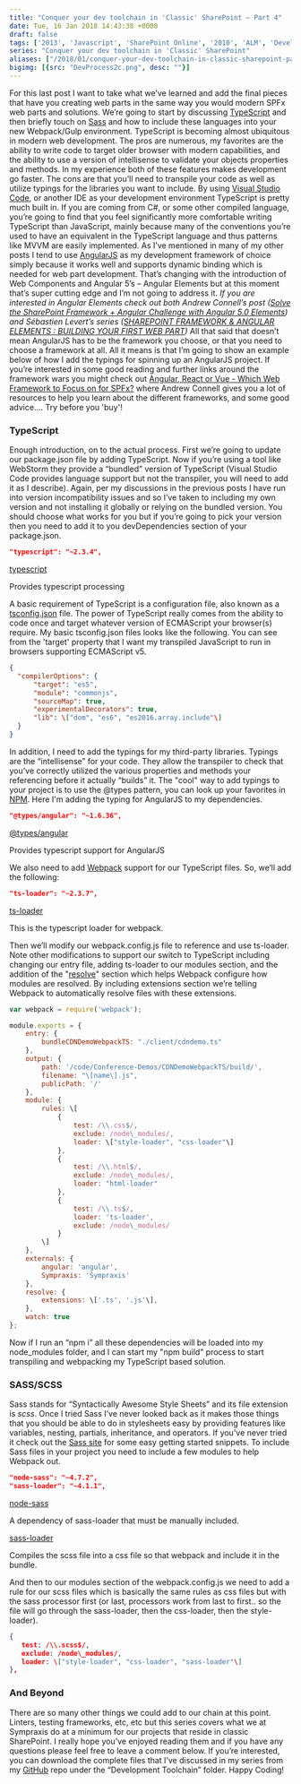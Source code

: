 ```yaml
---
title: "Conquer your dev toolchain in 'Classic' SharePoint – Part 4"
date: Tue, 16 Jan 2018 14:43:38 +0000
draft: false
tags: ['2013', 'Javascript', 'SharePoint Online', '2010', 'ALM', 'Development', '2016', 'SharePoint Version', 'Language', 'TypeScript', '2007']
series: "Conquer your dev toolchain in 'Classic' SharePoint"
aliases: ["/2018/01/conquer-your-dev-toolchain-in-classic-sharepoint-part-4"]
bigimg: [{src: "DevProcess2c.png", desc: ""}]
---
```


For this last post I want to take what we’ve learned and add the final pieces that have you creating web parts in the same way you would modern SPFx web parts and solutions. We’re going to start by discussing [TypeScript](http://www.typescriptlang.org/) and then briefly touch on [Sass](http://sass-lang.com/) and how to include these languages into your new Webpack/Gulp environment. TypeScript is becoming almost ubiquitous in modern web development. The pros are numerous, my favorites are the ability to write code to target older browser with modern capabilities, and the ability to use a version of intellisense to validate your objects properties and methods. In my experience both of these features makes development go faster. The cons are that you’ll need to transpile your code as well as utilize typings for the libraries you want to include. By using [Visual Studio Code](https://code.visualstudio.com/), or another IDE as your development environment TypeScript is pretty much built in. If you are coming from C#, or some other compiled language, you’re going to find that you feel significantly more comfortable writing TypeScript than JavaScript, mainly because many of the conventions you’re used to have an equivalent in the TypeScript language and thus patterns like MVVM are easily implemented. As I’ve mentioned in many of my other posts I tend to use [AngularJS](https://angularjs.org/) as my development framework of choice simply because it works well and supports dynamic binding which is needed for web part development. That’s changing with the introduction of Web Components and Angular 5’s – Angular Elements but at this moment that’s super cutting edge and I’m not going to address it. _If you are interested in Angular Elements check out both Andrew Connell’s post ([Solve the SharePoint Framework + Angular Challenge with Angular 5.0 Elements](http://www.andrewconnell.com/blog/solve-the-sharepoint-framework-angular-challenge-with-angular-5-0-elements)) and Sébastien Levert’s series ([SHAREPOINT FRAMEWORK & ANGULAR ELEMENTS : BUILDING YOUR FIRST WEB PART](http://www.sebastienlevert.com/2017/12/02/sharepoint-framework-angular-elements-building-your-first-web-part/))_ All that said that doesn’t mean AngularJS has to be the framework you choose, or that you need to choose a framework at all. All it means is that I’m going to show an example below of how I add the typings for spinning up an AngularJS project. If you’re interested in some good reading and further links around the framework wars you might check out [Angular, React or Vue - Which Web Framework to Focus on for SPFx?](http://www.andrewconnell.com/blog/angular-react-or-vue-which-web-framework-to-focus-on-for-spfx) where Andrew Connell gives you a lot of resources to help you learn about the different frameworks, and some good advice…. Try before you 'buy'!

### TypeScript

Enough introduction, on to the actual process. First we’re going to update our package.json file by adding TypeScript. Now if you’re using a tool like WebStorm they provide a “bundled” version of TypeScript (Visual Studio Code provides language support but not the transpiler, you will need to add it as I describe). Again, per my discussions in the previous posts I have run into version incompatibility issues and so I’ve taken to including my own version and not installing it globally or relying on the bundled version. You should choose what works for you but if you’re going to pick your version then you need to add it to you devDependencies section of your package.json.

```json
"typescript": "~2.3.4",
```

[typescript](https://www.npmjs.com/package/typescript)

Provides typescript processing

A basic requirement of TypeScript is a configuration file, also known as a [tsconfig.json](http://www.typescriptlang.org/docs/handbook/tsconfig-json.html) file. The power of TypeScript really comes from the ability to code once and target whatever version of ECMAScript your browser(s) require. My basic tsconfig.json files looks like the following. You can see from the 'target' property that I want my transpiled JavaScript to run in browsers supporting ECMAScript v5.

```json
{
  "compilerOptions": {
      "target": "es5",
      "module": "commonjs",
      "sourceMap": true,
      "experimentalDecorators": true,
      "lib": \["dom", "es6", "es2016.array.include"\]
  }
}
```

In addition, I need to add the typings for my third-party libraries. Typings are the “intellisense” for your code. They allow the transpiler to check that you’ve correctly utilized the various properties and methods your referencing before it actually “builds” it. The "cool" way to add typings to your project is to use the @types pattern, you can look up your favorites in [NPM](https://www.npmjs.com/~types). Here I'm adding the typing for AngularJS to my dependencies.

```json
"@types/angular": "~1.6.36",
```

[@types/angular](https://www.npmjs.com/package/@types/angular)

Provides typescript support for AngularJS

We also need to add [Webpack](https://webpack.js.org/) support for our TypeScript files. So, we’ll add the following:

```json
"ts-loader": "~2.3.7",
```

[ts-loader](https://www.npmjs.com/package/ts-loader)

This is the typescript loader for webpack.

Then we’ll modify our webpack.config.js file to reference and use ts-loader. Note other modifications to support our switch to TypeScript including changing our entry file, adding ts-loader to our modules section, and the addition of the "[resolve](https://webpack.js.org/configuration/resolve/#resolve)" section which helps Webpack configure how modules are resolved. By including extensions section we’re telling Webpack to automatically resolve files with these extensions.

```javascript
var webpack = require('webpack');

module.exports = {
    entry: {
        bundleCDNDemoWebpackTS: "./client/cdndemo.ts"
    },
    output: {
        path: '/code/Conference-Demos/CDNDemoWebpackTS/build/',
        filename: "\[name\].js",
        publicPath: '/'
    },
    module: {
        rules: \[
            {
                test: /\\.css$/,
                exclude: /node\_modules/,
                loader: \["style-loader", "css-loader"\]
            },            
            {
                test: /\\.html$/,
                exclude: /node\_modules/,
                loader: "html-loader"
            },
            {
                test: /\\.ts$/,
                loader: 'ts-loader',
                exclude: /node\_modules/
            }
        \]
    },
    externals: {
        angular: 'angular',
        Sympraxis: 'Sympraxis'
    },
    resolve: {
        extensions: \['.ts', '.js'\],
    },
    watch: true
};
```

Now if I run an “npm i” all these dependencies will be loaded into my node\_modules folder, and I can start my "npm build" process to start transpiling and webpacking my TypeScript based solution.

### SASS/SCSS

Sass stands for “Syntactically Awesome Style Sheets” and its file extension is _scss_. Once I tried Sass I’ve never looked back as it makes those things that you should be able to do in stylesheets easy by providing features like variables, nesting, partials, inheritance, and operators. If you've never tried it check out the [Sass site](http://sass-lang.com/guide) for some easy getting started snippets. To include Sass files in your project you need to include a few modules to help Webpack out.

```json
"node-sass": "~4.7.2",
"sass-loader": "~4.1.1",
```

[node-sass](https://www.npmjs.com/package/node-sass)

A dependency of sass-loader that must be manually included.

[sass-loader](https://www.npmjs.com/package/sass-loader)

Compiles the scss file into a css file so that webpack and include it in the bundle.

And then to our modules section of the webpack.config.js we need to add a rule for our scss files which is basically the same rules as css files but with the sass processor first (or last, processors work from last to first.. so the file will go through the sass-loader, then the css-loader, then the style-loader).

```json
{
   test: /\\.scss$/,
   exclude: /node\_modules/,
   loader: \["style-loader", "css-loader", "sass-loader"\]
},
```

### And Beyond

There are so many other things we could add to our chain at this point. Linters, testing frameworks, etc, etc but this series covers what we at Sympraxis do at a minimum for our projects that reside in classic SharePoint. I really hope you’ve enjoyed reading them and if you have any questions please feel free to leave a comment below. If you’re interested, you can download the complete files that I’ve discussed in my series from my [GitHub](https://github.com/juliemturner/Public-Samples) repo under the “Development Toolchain” folder. Happy Coding!
